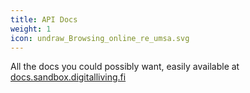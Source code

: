 ```yaml
---
title: API Docs
weight: 1
icon: undraw_Browsing_online_re_umsa.svg
---
```


All the docs you could possibly want, easily available at [docs.sandbox.digitalliving.fi](https://docs.sandbox.digitalliving.fi)
